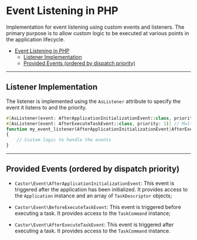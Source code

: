 # Event Listening in PHP

Implementation for event listening using custom events and listeners. The
primary purpose is to allow custom logic to be executed at various points in the
application lifecycle.

- [Event Listening in PHP](#event-listening-in-php)
  - [Listener Implementation](#listener-implementation)
  - [Provided Events (ordered by dispatch priority)](#provided-events-ordered-by-dispatch-priority)

---

## Listener Implementation

The listener is implemented using the `AsListener` attribute to specify the
event it listens to and the priority.

```php
#[AsListener(event: AfterApplicationInitializationEvent::class, priority: 1)]
#[AsListener(event: AfterExecuteTaskEvent::class, priority: 1)] // Multiple events can be specified
function my_event_listener(AfterApplicationInitializationEvent|AfterExecuteTaskEvent $event): void
{
    // Custom logic to handle the events
}
```

---

## Provided Events (ordered by dispatch priority)

* `Castor\Event\AfterApplicationInitializationEvent`: This event is triggered
  after the application has been initialized. It provides access to the
  `Application` instance and an array of `TaskDescriptor` objects;

* `Castor\Event\BeforeExecuteTaskEvent`: This event is triggered before
  executing a task. It provides access to the `TaskCommand` instance;

* `Castor\Event\AfterExecuteTaskEvent`: This event is triggered after executing
  a task. It provides access to the `TaskCommand` instance.
